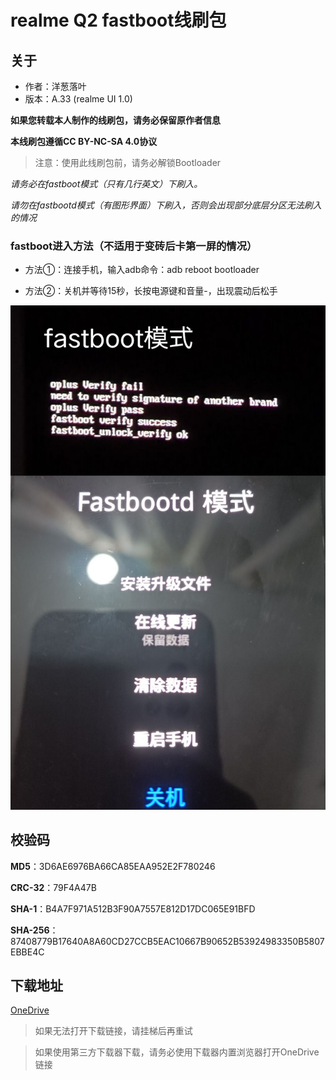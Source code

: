 # realme Q2 fastboot线刷包
## 关于
- 作者：洋葱落叶
- 版本：A.33 (realme UI 1.0)

**如果您转载本人制作的线刷包，请务必保留原作者信息**

**本线刷包遵循CC BY-NC-SA 4.0协议**

> 注意：使用此线刷包前，请务必解锁Bootloader

*请务必在fastboot模式（只有几行英文）下刷入。*

*请勿在fastbootd模式（有图形界面）下刷入，否则会出现部分底层分区无法刷入的情况*

### fastboot进入方法（不适用于变砖后卡第一屏的情况）
- 方法①：连接手机，输入adb命令：adb reboot bootloader

- 方法②：关机并等待15秒，长按电源键和音量-，出现震动后松手

![fastboot](fastboot.png)

## 校验码

**MD5**：3D6AE6976BA66CA85EAA952E2F780246

**CRC-32**：79F4A47B

**SHA-1**：B4A7F971A512B3F90A7557E812D17DC065E91BFD

**SHA-256**：87408779B17640A8A60CD27CCB5EAC10667B90652B53924983350B5807EBBE4C

## 下载地址
[OneDrive](https://dljz-my.sharepoint.com/:f:/g/personal/ycly_nii_ink/EsKg7412dwBBkJFlSLUF1l4BCIGefRBBsGZfy40vmLEOnA?e=YWh3s1)

> 如果无法打开下载链接，请挂梯后再重试

> 如果使用第三方下载器下载，请务必使用下载器内置浏览器打开OneDrive链接
